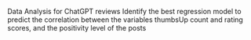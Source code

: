 Data Analysis for ChatGPT reviews
Identify the best regression model to predict the correlation between the variables thumbsUp count and rating scores, and the positivity level of the posts
